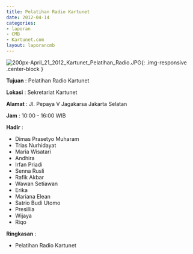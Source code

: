 ```yaml
---
title: Pelatihan Radio Kartunet
date: 2012-04-14
categories:
- laporan
- CMB
- Kartunet.com
layout: laporancmb
---
```


![200px-April_21_2012_Kartunet_Pelatihan_Radio.JPG](/uploads/200px-April_21_2012_Kartunet_Pelatihan_Radio.JPG){: .img-responsive .center-block }

**Tujuan** : Pelatihan Radio Kartunet

**Lokasi** : Sekretariat Kartunet

**Alamat** : Jl. Pepaya V Jagakarsa Jakarta Selatan

**Jam** : 10:00 - 16:00 WIB

**Hadir** : 
* Dimas Prasetyo Muharam
* Trias Nurhidayat
* Maria Wisatari
* Andhira
* Irfan Priadi
* Senna Rusli
* Rafik Akbar
* Wawan Setiawan
* Erika
* Mariana Elean
* Satrio Budi Utomo
* Presillia
* Wijaya
* Riqo


**Ringkasan** : 
* Pelatihan Radio Kartunet
